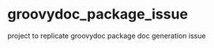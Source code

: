 groovydoc_package_issue
=======================

project to replicate groovydoc package doc generation issue
